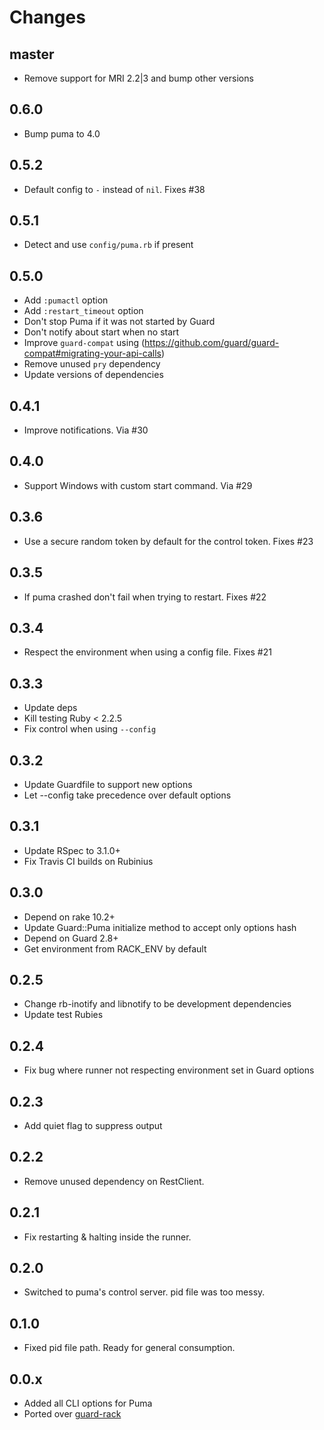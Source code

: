 # Changes

## master

* Remove support for MRI 2.2|3 and bump other versions

## 0.6.0

* Bump puma to 4.0

## 0.5.2

* Default config to `-` instead of `nil`. Fixes #38

## 0.5.1

* Detect and use `config/puma.rb` if present

## 0.5.0

* Add `:pumactl` option
* Add `:restart_timeout` option
* Don't stop Puma if it was not started by Guard
* Don't notify about start when no start
* Improve `guard-compat` using (https://github.com/guard/guard-compat#migrating-your-api-calls)
* Remove unused `pry` dependency
* Update versions of dependencies

## 0.4.1

* Improve notifications. Via #30

## 0.4.0

* Support Windows with custom start command. Via #29

## 0.3.6

* Use a secure random token by default for the control token. Fixes #23

## 0.3.5

* If puma crashed don't fail when trying to restart. Fixes #22

## 0.3.4

* Respect the environment when using a config file. Fixes #21

## 0.3.3

* Update deps
* Kill testing Ruby < 2.2.5
* Fix control when using `--config`

## 0.3.2

* Update Guardfile to support new options
* Let --config take precedence over default options

## 0.3.1

* Update RSpec to 3.1.0+
* Fix Travis CI builds on Rubinius

## 0.3.0

* Depend on rake 10.2+
* Update Guard::Puma initialize method to accept only options hash
* Depend on Guard 2.8+
* Get environment from  RACK_ENV by default

## 0.2.5

* Change rb-inotify and libnotify to be development dependencies
* Update test Rubies

## 0.2.4

* Fix bug where runner not respecting environment set in Guard options

## 0.2.3

* Add quiet flag to suppress output

## 0.2.2

* Remove unused dependency on RestClient.

## 0.2.1

* Fix restarting & halting inside the runner.

## 0.2.0

* Switched to puma's control server. pid file was too messy.

## 0.1.0

* Fixed pid file path. Ready for general consumption.

## 0.0.x

* Added all CLI options for Puma
* Ported over [guard-rack](https://github.com/dblock/guard-rack)
